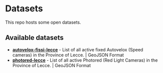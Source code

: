 # Datasets
This repo hosts some open datasets.

## Available datasets
- [**autovelox-fissi-lecce**](https://github.com/jeckodevelopment/datasets/blob/master/autovelox-fissi-lecce.geojson) - List of all active fixed Autovelox (Speed cameras) in the Province of Lecce. | GeoJSON Format
- [**photored-lecce**](https://github.com/jeckodevelopment/datasets/blob/master/photored-lecce.geojson) - List of all active Photored (Red Light Cameras) in the Province of Lecce. | GeoJSON Format
